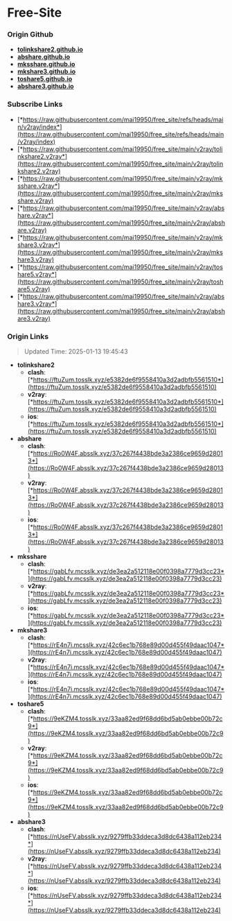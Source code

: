 # Free-Site

### Origin Github

- [**tolinkshare2.github.io**](https://github.com/tolinkshare2/tolinkshare2.github.io)
- [**abshare.github.io**](https://github.com/abshare/abshare.github.io)
- [**mksshare.github.io**](https://github.com/mksshare/mksshare.github.io)
- [**mkshare3.github.io**](https://github.com/mkshare3/mkshare3.github.io)
- [**toshare5.github.io**](https://github.com/toshare5/toshare5.github.io)
- [**abshare3.github.io**](https://github.com/abshare3/abshare3.github.io)

### Subscribe Links

- [*https://raw.githubusercontent.com/mai19950/free_site/refs/heads/main/v2ray/index*](https://raw.githubusercontent.com/mai19950/free_site/refs/heads/main/v2ray/index)
- [*https://raw.githubusercontent.com/mai19950/free_site/main/v2ray/tolinkshare2.v2ray*](https://raw.githubusercontent.com/mai19950/free_site/main/v2ray/tolinkshare2.v2ray)
- [*https://raw.githubusercontent.com/mai19950/free_site/main/v2ray/mksshare.v2ray*](https://raw.githubusercontent.com/mai19950/free_site/main/v2ray/mksshare.v2ray)
- [*https://raw.githubusercontent.com/mai19950/free_site/main/v2ray/abshare.v2ray*](https://raw.githubusercontent.com/mai19950/free_site/main/v2ray/abshare.v2ray)
- [*https://raw.githubusercontent.com/mai19950/free_site/main/v2ray/mkshare3.v2ray*](https://raw.githubusercontent.com/mai19950/free_site/main/v2ray/mkshare3.v2ray)
- [*https://raw.githubusercontent.com/mai19950/free_site/main/v2ray/toshare5.v2ray*](https://raw.githubusercontent.com/mai19950/free_site/main/v2ray/toshare5.v2ray)
- [*https://raw.githubusercontent.com/mai19950/free_site/main/v2ray/abshare3.v2ray*](https://raw.githubusercontent.com/mai19950/free_site/main/v2ray/abshare3.v2ray)

### Origin Links

> Updated Time: 2025-01-13 19:45:43

- **tolinkshare2**
  - **clash**: [*https://ftuZum.tosslk.xyz/e5382de6f9558410a3d2adbfb5561510*](https://ftuZum.tosslk.xyz/e5382de6f9558410a3d2adbfb5561510)
  - **v2ray**: [*https://ftuZum.tosslk.xyz/e5382de6f9558410a3d2adbfb5561510*](https://ftuZum.tosslk.xyz/e5382de6f9558410a3d2adbfb5561510)
  - **ios**: [*https://ftuZum.tosslk.xyz/e5382de6f9558410a3d2adbfb5561510*](https://ftuZum.tosslk.xyz/e5382de6f9558410a3d2adbfb5561510)
- **abshare**
  - **clash**: [*https://Ro0W4F.absslk.xyz/37c267f4438bde3a2386ce9659d28013*](https://Ro0W4F.absslk.xyz/37c267f4438bde3a2386ce9659d28013)
  - **v2ray**: [*https://Ro0W4F.absslk.xyz/37c267f4438bde3a2386ce9659d28013*](https://Ro0W4F.absslk.xyz/37c267f4438bde3a2386ce9659d28013)
  - **ios**: [*https://Ro0W4F.absslk.xyz/37c267f4438bde3a2386ce9659d28013*](https://Ro0W4F.absslk.xyz/37c267f4438bde3a2386ce9659d28013)
- **mksshare**
  - **clash**: [*https://gabLfv.mcsslk.xyz/de3ea2a512118e00f0398a7779d3cc23*](https://gabLfv.mcsslk.xyz/de3ea2a512118e00f0398a7779d3cc23)
  - **v2ray**: [*https://gabLfv.mcsslk.xyz/de3ea2a512118e00f0398a7779d3cc23*](https://gabLfv.mcsslk.xyz/de3ea2a512118e00f0398a7779d3cc23)
  - **ios**: [*https://gabLfv.mcsslk.xyz/de3ea2a512118e00f0398a7779d3cc23*](https://gabLfv.mcsslk.xyz/de3ea2a512118e00f0398a7779d3cc23)
- **mkshare3**
  - **clash**: [*https://rE4n7i.mcsslk.xyz/42c6ec1b768e89d00d455f49daac1047*](https://rE4n7i.mcsslk.xyz/42c6ec1b768e89d00d455f49daac1047)
  - **v2ray**: [*https://rE4n7i.mcsslk.xyz/42c6ec1b768e89d00d455f49daac1047*](https://rE4n7i.mcsslk.xyz/42c6ec1b768e89d00d455f49daac1047)
  - **ios**: [*https://rE4n7i.mcsslk.xyz/42c6ec1b768e89d00d455f49daac1047*](https://rE4n7i.mcsslk.xyz/42c6ec1b768e89d00d455f49daac1047)
- **toshare5**
  - **clash**: [*https://9eKZM4.tosslk.xyz/33aa82ed9f68dd6bd5ab0ebbe00b72c9*](https://9eKZM4.tosslk.xyz/33aa82ed9f68dd6bd5ab0ebbe00b72c9)
  - **v2ray**: [*https://9eKZM4.tosslk.xyz/33aa82ed9f68dd6bd5ab0ebbe00b72c9*](https://9eKZM4.tosslk.xyz/33aa82ed9f68dd6bd5ab0ebbe00b72c9)
  - **ios**: [*https://9eKZM4.tosslk.xyz/33aa82ed9f68dd6bd5ab0ebbe00b72c9*](https://9eKZM4.tosslk.xyz/33aa82ed9f68dd6bd5ab0ebbe00b72c9)
- **abshare3**
  - **clash**: [*https://nUseFV.absslk.xyz/9279ffb33ddeca3d8dc6438a112eb234*](https://nUseFV.absslk.xyz/9279ffb33ddeca3d8dc6438a112eb234)
  - **v2ray**: [*https://nUseFV.absslk.xyz/9279ffb33ddeca3d8dc6438a112eb234*](https://nUseFV.absslk.xyz/9279ffb33ddeca3d8dc6438a112eb234)
  - **ios**: [*https://nUseFV.absslk.xyz/9279ffb33ddeca3d8dc6438a112eb234*](https://nUseFV.absslk.xyz/9279ffb33ddeca3d8dc6438a112eb234)
